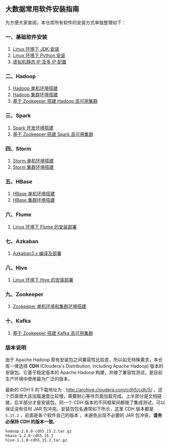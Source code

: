## 大数据常用软件安装指南

为方便大家查阅，本仓库所有软件的安装方式单独整理如下：

### 一、基础软件安装

1. [Linux 环境下 JDK 安装](https://github.com/heibaiying/BigData-Notes/blob/master/notes/installation/Linux下JDK安装.md)
2. [Linux 环境下 Python 安装](https://github.com/heibaiying/BigData-Notes/blob/master/notes/installation/Linux下Python安装.md)
3. [虚拟机静态 IP 及多 IP 配置](https://github.com/heibaiying/BigData-Notes/blob/master/notes/installation/虚拟机静态IP及多IP配置.md)

### 二、Hadoop

1. [Hadoop 单机环境搭建](https://github.com/heibaiying/BigData-Notes/blob/master/notes/installation/Hadoop单机环境搭建.md)
2. [Hadoop 集群环境搭建](https://github.com/heibaiying/BigData-Notes/blob/master/notes/installation/Hadoop集群环境搭建.md)
3. [基于 Zookeeper 搭建 Hadoop 高可用集群](https://github.com/heibaiying/BigData-Notes/blob/master/notes/installation/基于Zookeeper搭建Hadoop高可用集群.md)

### 三、Spark

1. [Spark 开发环境搭建](https://github.com/heibaiying/BigData-Notes/blob/master/notes/installation/Spark开发环境搭建.md)
2. [基于 Zookeeper 搭建 Spark 高可用集群](https://github.com/heibaiying/BigData-Notes/blob/master/notes/installation/Spark集群环境搭建.md)

### 四、Storm

1. [Storm 单机环境搭建](https://github.com/heibaiying/BigData-Notes/blob/master/notes/installation/Storm单机环境搭建.md)
2. [Storm 集群环境搭建](https://github.com/heibaiying/BigData-Notes/blob/master/notes/installation/Storm集群环境搭建.md)

### 五、HBase

1. [HBase 单机环境搭建](https://github.com/heibaiying/BigData-Notes/blob/master/notes/installation/HBase单机环境搭建.md)
2. [HBase 集群环境搭建](https://github.com/heibaiying/BigData-Notes/blob/master/notes/installation/HBase集群环境搭建.md)

### 六、Flume

1. [Linux 环境下 Flume 的安装部署](https://github.com/heibaiying/BigData-Notes/blob/master/notes/installation/Linux下Flume的安装.md)

### 七、Azkaban

1. [Azkaban3.x 编译及部署](https://github.com/heibaiying/BigData-Notes/blob/master/notes/installation/Azkaban_3.x_编译及部署.md)

### 八、Hive

1. [Linux 环境下 Hive 的安装部署](https://github.com/heibaiying/BigData-Notes/blob/master/notes/installation/Linux环境下Hive的安装部署.md)

### 九、Zookeeper

1. [Zookeeper 单机环境和集群环境搭建](https://github.com/heibaiying/BigData-Notes/blob/master/notes/installation/Zookeeper单机环境和集群环境搭建.md) 

### 十、Kafka

1. [基于 Zookeeper 搭建 Kafka 高可用集群](https://github.com/heibaiying/BigData-Notes/blob/master/notes/installation/基于Zookeeper搭建Kafka高可用集群.md)


### 版本说明

由于 Apache Hadoop 原有安装包之间兼容性比较差，所以如无特殊需求，本仓库一律选择 **CDH** (Cloudera's Distribution, including Apache Hadoop) 版本的安装包。它基于稳定版本的 Apache Hadoop 构建，并做了兼容性测试，是目前生产环境中使用最为广泛的版本。

最新的 CDH 5 的下载地址为：http://archive.cloudera.com/cdh5/cdh/5/  。这个页面很大且加载速度比较慢，需要耐心等待页面加载完成。上半部分是文档链接，后半部分才是安装包。同一个 CDH 版本的不同框架间都做了集成测试，可以保证没有任何 JAR 包冲突。安装包包名通常如下所示，这里 CDH 版本都是 `5.15.2`  ，前面是各个软件自己的版本 ，未避免出现不必要的 JAR 包冲突，**请务必保持 CDH 的版本一致**。

```hsell
hadoop-2.6.0-cdh5.15.2.tar.gz 
hbase-1.2.0-cdh5.15.2
hive-1.1.0-cdh5.15.2.tar.gz
```
